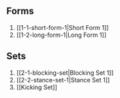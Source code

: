 ## Forms

1. [[1-1-short-form-1|Short Form 1]]
2. [[1-2-long-form-1|Long Form 1]]

## Sets

1. [[2-1-blocking-set|Blocking Set 1]]
1. [[2-2-stance-set-1|Stance Set 1]]
1. [[Kicking Set]]
